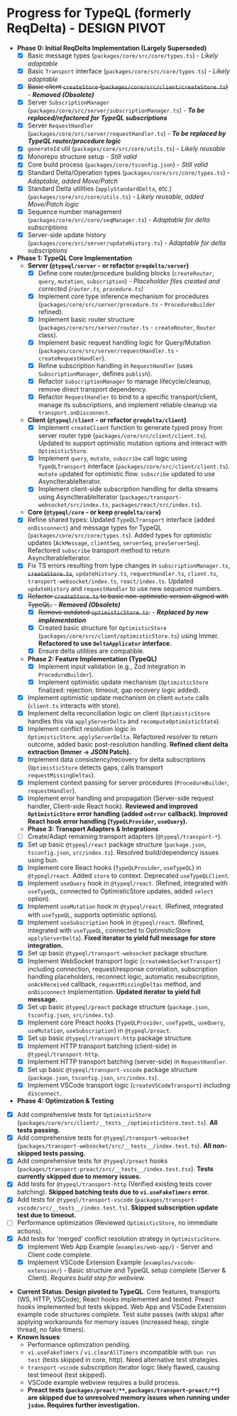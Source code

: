# Progress for TypeQL (formerly ReqDelta) - **DESIGN PIVOT**

*   **Phase 0: Initial ReqDelta Implementation (Largely Superseded)**
    *   [X] Basic message types (`packages/core/src/core/types.ts`) - *Likely adaptable*
    *   [X] Basic `Transport` interface (`packages/core/src/core/types.ts`) - *Likely adaptable*
    *   [X] ~~Basic client `createStore` (`packages/core/src/client/createStore.ts`)~~ - ***Removed (Obsolete)***
    *   [X] Server `SubscriptionManager` (`packages/core/src/server/subscriptionManager.ts`) - ***To be replaced/refactored for TypeQL subscriptions***
    *   [X] Server `RequestHandler` (`packages/core/src/server/requestHandler.ts`) - ***To be replaced by TypeQL router/procedure logic***
    *   [X] `generateId` util (`packages/core/src/core/utils.ts`) - *Likely reusable*
    *   [X] Monorepo structure setup - *Still valid*
    *   [X] Core build process (`packages/core/tsconfig.json`) - *Still valid*
    *   [X] Standard Delta/Operation types (`packages/core/src/core/types.ts`) - *Adaptable, added Move/Patch*
    *   [X] Standard Delta utilities (`applyStandardDelta`, etc.) (`packages/core/src/core/utils.ts`) - *Likely reusable, added Move/Patch logic*
    *   [X] Sequence number management (`packages/core/src/core/seqManager.ts`) - *Adaptable for delta subscriptions*
    *   [X] Server-side update history (`packages/core/src/server/updateHistory.ts`) - *Adaptable for delta subscriptions*
*   **Phase 1: TypeQL Core Implementation**
    *   **Server (`@typeql/server` - or refactor `@reqdelta/server`)**
        *   [X] Define core router/procedure building blocks (`createRouter`, `query`, `mutation`, `subscription`) - *Placeholder files created and corrected (`router.ts`, `procedure.ts`)*
        *   [X] Implement core type inference mechanism for procedures (`packages/core/src/server/procedure.ts` - `ProcedureBuilder` refined).
        *   [X] Implement basic router structure (`packages/core/src/server/router.ts` - `createRouter`, `Router` class).
        *   [X] Implement basic request handling logic for Query/Mutation (`packages/core/src/server/requestHandler.ts` - `createRequestHandler`).
        *   [X] Refine subscription handling in `RequestHandler` (uses `SubscriptionManager`, defines `publish`).
        *   [X] Refactor `SubscriptionManager` to manage lifecycle/cleanup, remove direct transport dependency.
        *   [X] Refactor `RequestHandler` to bind to a specific transport/client, manage its subscriptions, and implement reliable cleanup via `transport.onDisconnect`.
    *   **Client (`@typeql/client` - or refactor `@reqdelta/client`)**
        *   [X] Implement `createClient` function to generate typed proxy from server router type (`packages/core/src/client/client.ts`). Updated to support optimistic mutation options and interact with `OptimisticStore`.
        *   [X] Implement `query`, `mutate`, `subscribe` call logic using `TypeQLTransport` interface (`packages/core/src/client/client.ts`). `mutate` updated for optimistic flow. `subscribe` updated to use AsyncIterableIterator.
        *   [X] Implement client-side subscription handling for delta streams using AsyncIterableIterator (`packages/transport-websocket/src/index.ts`, `packages/react/src/index.ts`).
    *   **Core (`@typeql/core` - or keep `@reqdelta/core`)**
    *   [X] Refine shared types: Updated `TypeQLTransport` interface (added `onDisconnect`) and message types for TypeQL (`packages/core/src/core/types.ts`). Added types for optimistic updates (`AckMessage`, `clientSeq`, `serverSeq`, `prevServerSeq`). Refactored `subscribe` transport method to return AsyncIterableIterator.
    *   [X] Fix TS errors resulting from type changes in `subscriptionManager.ts`, ~~`createStore.ts`~~, `updateHistory.ts`, `requestHandler.ts`, `client.ts`, `transport-websocket/index.ts`, `react/index.ts`. Updated `updateHistory` and `requestHandler` to use new sequence numbers.
    *   [X] ~~Refactor `createStore.ts` to basic non-optimistic version aligned with TypeQL.~~ - ***Removed (Obsolete)***
        *   [X] ~~Remove outdated `optimisticStore.ts`.~~ - ***Replaced by new implementation***
        *   [X] Created basic structure for `OptimisticStore` (`packages/core/src/client/optimisticStore.ts`) using Immer. **Refactored to use `DeltaApplicator` interface.**
        *   [X] Ensure delta utilities are compatible.
    *   **Phase 2: Feature Implementation (TypeQL)**
        *   [X] Implement input validation (e.g., Zod integration in `ProcedureBuilder`).
        *   [X] Implement optimistic update mechanism (`OptimisticStore` finalized: rejection, timeout, gap recovery logic added).
    *   [X] Implement optimistic update mechanism on client `mutate` calls (`client.ts` interacts with store).
    *   [X] Implement delta reconciliation logic on client (`OptimisticStore` handles this via `applyServerDelta` and `recomputeOptimisticState`).
    *   [X] Implement conflict resolution logic in `OptimisticStore.applyServerDelta`. Refactored resolver to return outcome, added basic post-resolution handling. **Refined client delta extraction (Immer -> JSON Patch).**
    *   [X] Implement data consistency/recovery for delta subscriptions (`OptimisticStore` detects gaps, calls transport `requestMissingDeltas`).
    *   [X] Implement context passing for server procedures (`ProcedureBuilder`, `requestHandler`).
    *   [X] Implement error handling and propagation (Server-side request handler, Client-side React hook). **Reviewed and improved `OptimisticStore` error handling (added `onError` callback). Improved React hook error handling (`TypeQLProvider`, `useQuery`).**
    *   **Phase 3: Transport Adapters & Integrations**
    *   [ ] Create/Adapt remaining transport adapters (`@typeql/transport-*`).
    *   [X] Set up basic `@typeql/react` package structure (`package.json`, `tsconfig.json`, `src/index.ts`). Resolved build/dependency issues using bun.
    *   [X] Implement core React hooks (`TypeQLProvider`, `useTypeQL`) in `@typeql/react`. Added `store` to context. Deprecated `useTypeQLClient`.
    *   [X] Implement `useQuery` hook in `@typeql/react`. (Refined, integrated with `useTypeQL`, connected to OptimisticStore updates, added `select` option).
    *   [X] Implement `useMutation` hook in `@typeql/react`. (Refined, integrated with `useTypeQL`, supports optimistic options).
    *   [X] Implement `useSubscription` hook in `@typeql/react`. (Refined, integrated with `useTypeQL`, connected to OptimisticStore `applyServerDelta`). **Fixed iterator to yield full message for store integration.**
    *   [X] Set up basic `@typeql/transport-websocket` package structure.
    *   [X] Implement WebSocket transport logic (`createWebSocketTransport`) including connection, request/response correlation, subscription handling placeholders, reconnect logic, automatic resubscription, `onAckReceived` callback, `requestMissingDeltas` method, and `onDisconnect` implementation. **Updated iterator to yield full message.**
    *   [X] Set up basic `@typeql/preact` package structure (`package.json`, `tsconfig.json`, `src/index.ts`).
    *   [X] Implement core Preact hooks (`TypeQLProvider`, `useTypeQL`, `useQuery`, `useMutation`, `useSubscription`) in `@typeql/preact`.
    *   [X] Set up basic `@typeql/transport-http` package structure.
    *   [X] Implement HTTP transport batching (client-side) in `@typeql/transport-http`.
    *   [X] Implement HTTP transport batching (server-side) in `RequestHandler`.
    *   [X] Set up basic `@typeql/transport-vscode` package structure (`package.json`, `tsconfig.json`, `src/index.ts`).
    *   [X] Implement VSCode transport logic (`createVSCodeTransport`) including `disconnect`.
*   **Phase 4: Optimization & Testing**
*   [X] Add comprehensive tests for `OptimisticStore` (`packages/core/src/client/__tests__/optimisticStore.test.ts`). **All tests passing.**
*   [X] Add comprehensive tests for `@typeql/transport-websocket` (`packages/transport-websocket/src/__tests__/index.test.ts`). **All non-skipped tests passing.**
*   [X] Add comprehensive tests for `@typeql/preact` hooks (`packages/transport-preact/src/__tests__/index.test.tsx`). **Tests currently skipped due to memory issues.**
*   [X] Add tests for `@typeql/transport-http` (Verified existing tests cover batching). **Skipped batching tests due to `vi.useFakeTimers` error.**
*   [X] Add tests for `@typeql/transport-vscode` (`packages/transport-vscode/src/__tests__/index.test.ts`). **Skipped subscription update test due to timeout.**
*   [ ] Performance optimization (Reviewed `OptimisticStore`, no immediate actions).
*   [X] Add tests for 'merged' conflict resolution strategy in `OptimisticStore`.
    *   [X] Implement Web App Example (`examples/web-app/`) - Server and Client code complete.
    *   [X] Implement VSCode Extension Example (`examples/vscode-extension/`) - Basic structure and TypeQL setup complete (Server & Client). *Requires build step for webview.*

*   **Current Status**: **Design pivoted to TypeQL**. Core features, transports (WS, HTTP, VSCode), React hooks implemented and tested. Preact hooks implemented but tests skipped. Web App and VSCode Extension example code structures complete. Test suite passes (with skips) after applying workarounds for memory issues (increased heap, single thread, no fake timers).
*   **Known Issues**:
    *   Performance optimization pending.
    *   `vi.useFakeTimers` / `vi.clearAllTimers` incompatible with `bun run test` (tests skipped in core, http). Need alternative test strategies.
    *   `transport-vscode` subscription iterator logic likely flawed, causing test timeout (test skipped).
    *   VSCode example webview requires a build process.
    *   **Preact tests (`packages/preact/**`, `packages/transport-preact/**`) are skipped due to unresolved memory issues when running under `jsdom`. Requires further investigation.**
